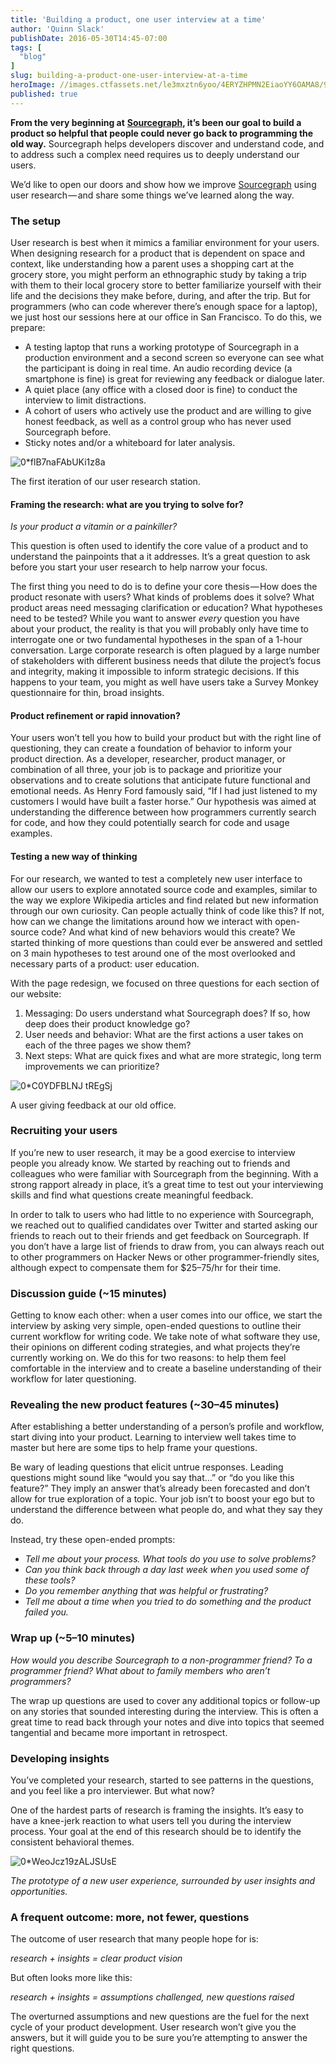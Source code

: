 ```yaml
---
title: 'Building a product, one user interview at a time'
author: 'Quinn Slack'
publishDate: 2016-05-30T14:45-07:00
tags: [
  "blog"
]
slug: building-a-product-one-user-interview-at-a-time
heroImage: //images.ctfassets.net/le3mxztn6yoo/4ERYZHPMN2EiaoYY6OAMA8/9b474c0c40dce4975c2052ece22b73f3/0_flB7naFAbUKi1z8a.png
published: true
---
```




**From the very beginning at** [**Sourcegraph**](https://sourcegraph.com)**, it’s been our goal to build a product so helpful that people could never go back to programming the old way.** Sourcegraph helps developers discover and understand code, and to address such a complex need requires us to deeply understand our users.

We’d like to open our doors and show how we improve [Sourcegraph](https://sourcegraph.com) using user research — and share some things we’ve learned along the way.

### The setup

User research is best when it mimics a familiar environment for your users. When designing research for a product that is dependent on space and context, like understanding how a parent uses a shopping cart at the grocery store, you might perform an ethnographic study by taking a trip with them to their local grocery store to better familiarize yourself with their life and the decisions they make before, during, and after the trip. But for programmers (who can code wherever there’s enough space for a laptop), we just host our sessions here at our office in San Francisco. To do this, we prepare:

*   A testing laptop that runs a working prototype of Sourcegraph in a production environment and a second screen so everyone can see what the participant is doing in real time. An audio recording device (a smartphone is fine) is great for reviewing any feedback or dialogue later.
*   A quiet place (any office with a closed door is fine) to conduct the interview to limit distractions.
*   A cohort of users who actively use the product and are willing to give honest feedback, as well as a control group who has never used Sourcegraph before.
*   Sticky notes and/or a whiteboard for later analysis.

![0*flB7naFAbUKi1z8a](//images.contentful.com/le3mxztn6yoo/4ERYZHPMN2EiaoYY6OAMA8/9b474c0c40dce4975c2052ece22b73f3/0_flB7naFAbUKi1z8a.png)

The first iteration of our user research station.

#### Framing the research: what are you trying to solve for?

_Is your product a vitamin or a painkiller?_

This question is often used to identify the core value of a product and to understand the painpoints that a it addresses. It’s a great question to ask before you start your user research to help narrow your focus.

The first thing you need to do is to define your core thesis — How does the product resonate with users? What kinds of problems does it solve? What product areas need messaging clarification or education? What hypotheses need to be tested? While you want to answer _every_ question you have about your product, the reality is that you will probably only have time to interrogate one or two fundamental hypotheses in the span of a 1-hour conversation. Large corporate research is often plagued by a large number of stakeholders with different business needs that dilute the project’s focus and integrity, making it impossible to inform strategic decisions. If this happens to your team, you might as well have users take a Survey Monkey questionnaire for thin, broad insights.

#### Product refinement or rapid innovation?

Your users won’t tell you how to build your product but with the right line of questioning, they can create a foundation of behavior to inform your product direction. As a developer, researcher, product manager, or combination of all three, your job is to package and prioritize your observations and to create solutions that anticipate future functional and emotional needs. As Henry Ford famously said, “If I had just listened to my customers I would have built a faster horse.” Our hypothesis was aimed at understanding the difference between how programmers currently search for code, and how they could potentially search for code and usage examples.

#### Testing a new way of thinking

For our research, we wanted to test a completely new user interface to allow our users to explore annotated source code and examples, similar to the way we explore Wikipedia articles and find related but new information through our own curiosity. Can people actually think of code like this? If not, how can we change the limitations around how we interact with open-source code? And what kind of new behaviors would this create? We started thinking of more questions than could ever be answered and settled on 3 main hypotheses to test around one of the most overlooked and necessary parts of a product: user education.

With the page redesign, we focused on three questions for each section of our website:

1.  Messaging: Do users understand what Sourcegraph does? If so, how deep does their product knowledge go?
2.  User needs and behavior: What are the first actions a user takes on each of the three pages we show them?
3.  Next steps: What are quick fixes and what are more strategic, long term improvements we can prioritize?

![0*C0YDFBLNJ tREgSj](//images.contentful.com/le3mxztn6yoo/2aRrMbgbQM66ASaI4kiEaw/a0845d5a941553226a71fcb643914912/0_C0YDFBLNJ_tREgSj.png)

A user giving feedback at our old office.

### Recruiting your users

If you’re new to user research, it may be a good exercise to interview people you already know. We started by reaching out to friends and colleagues who were familiar with Sourcegraph from the beginning. With a strong rapport already in place, it’s a great time to test out your interviewing skills and find what questions create meaningful feedback.

In order to talk to users who had little to no experience with Sourcegraph, we reached out to qualified candidates over Twitter and started asking our friends to reach out to their friends and get feedback on Sourcegraph. If you don’t have a large list of friends to draw from, you can always reach out to other programmers on Hacker News or other programmer-friendly sites, although expect to compensate them for $25–75/hr for their time.

### Discussion guide (~15 minutes)

Getting to know each other: when a user comes into our office, we start the interview by asking very simple, open-ended questions to outline their current workflow for writing code. We take note of what software they use, their opinions on different coding strategies, and what projects they’re currently working on. We do this for two reasons: to help them feel comfortable in the interview and to create a baseline understanding of their workflow for later questioning.

### Revealing the new product features (~30–45 minutes)

After establishing a better understanding of a person’s profile and workflow, start diving into your product. Learning to interview well takes time to master but here are some tips to help frame your questions.

Be wary of leading questions that elicit untrue responses. Leading questions might sound like “would you say that…” or “do you like this feature?” They imply an answer that’s already been forecasted and don’t allow for true exploration of a topic. Your job isn’t to boost your ego but to understand the difference between what people do, and what they say they do.

Instead, try these open-ended prompts:

*   _Tell me about your process. What tools do you use to solve problems?_
*   _Can you think back through a day last week when you used some of these tools?_
*   _Do you remember anything that was helpful or frustrating?_
*   _Tell me about a time when you tried to do something and the product failed you._

### Wrap up (~5–10 minutes)

_How would you describe Sourcegraph to a non-programmer friend? To a programmer friend? What about to family members who aren’t programmers?_

The wrap up questions are used to cover any additional topics or follow-up on any stories that sounded interesting during the interview. This is often a great time to read back through your notes and dive into topics that seemed tangential and became more important in retrospect.

### Developing insights

You’ve completed your research, started to see patterns in the questions, and you feel like a pro interviewer. But what now?

One of the hardest parts of research is framing the insights. It’s easy to have a knee-jerk reaction to what users tell you during the interview process. Your goal at the end of this research should be to identify the consistent behavioral themes.

![0*WeoJcz19zALJSUsE](//images.contentful.com/le3mxztn6yoo/3425F3kYdOKQwwKqUYCgI6/cb544f55347e23ce2bd11427d12cc837/0_WeoJcz19zALJSUsE.png)

_The prototype of a new user experience, surrounded by user insights and opportunities._

### A frequent outcome: more, not fewer, questions

The outcome of user research that many people hope for is:

_research + insights = clear product vision_

But often looks more like this:

_research + insights = assumptions challenged, new questions raised_

The overturned assumptions and new questions are the fuel for the next cycle of your product development. User research won’t give you the answers, but it will guide you to be sure you’re attempting to answer the right questions.

